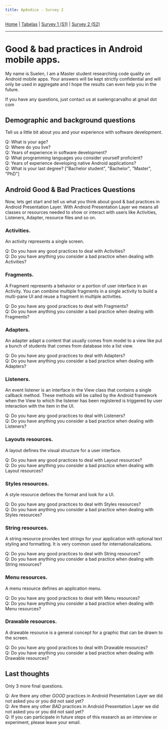 ```yaml
---
title: Apêndice - Survey 2
---
```


[Home](/android-code-smells-article) | [Tabelas](tables) | [Survey 1 (S1)](survey1) | [Survey 2 (S2)](survey2)
<hr/>

# Good & bad practices in Android mobile apps.

My name is Suelen, I am a Master student researching code quality on Android mobile apps. Your answers will be kept strictly confidential and will only be used in aggregate and I hope the results can even help you in the future. 

If you have any questions, just contact us at suelengcarvalho at gmail dot com

## Demographic and background questions 
Tell us a little bit about you and your experience with software development.

Q: What is your age? <br/>
Q: Where do you live?  <br/>
Q: Years of experience in software development?  <br/>
Q: What programming languages you consider yourself proficient?  <br/>
Q: Years of experience developing native Android applications? <br/>
Q: What is your last degree? ["Bachelor student", "Bachelor", "Master", "PhD"]  <br/>

## Android Good & Bad Practices Questions 
Now, lets get start and tell us what you think about good & bad practices in Android Presentation Layer. With Android Presentation Layer we means all classes or resources needed to show or interact with users like Activities, Listeners, Adapter, resource files and so on. 

### Activities. 
An activity represents a single screen. <br/>

Q: Do you have any good practices to deal with Activities? <br/>
Q: Do you have anything you consider a bad practice when dealing with Activities? <br/>

### Fragments. 
A Fragment represents a behavior or a portion of user interface in an Activity. You can combine multiple fragments in a single activity to build a multi-pane UI and reuse a fragment in multiple activities. <br/>

Q: Do you have any good practices to deal with Fragments? <br/>
Q: Do you have anything you consider a bad practice when dealing with Fragments? <br/>

### Adapters. 
An adapter adapt a content that usually comes from model to a view like put a bunch of students that comes from database into a list view. <br/>

Q: Do you have any good practices to deal with Adapters? <br/>
Q: Do you have anything you consider a bad practice when dealing with Adapters? <br/>

### Listeners. 
An event listener is an interface in the View class that contains a single callback method. These methods will be called by the Android framework when the View to which the listener has been registered is triggered by user interaction with the item in the UI. <br/>

Q: Do you have any good practices to deal with Listeners? <br/>
Q: Do you have anything you consider a bad practice when dealing with Listeners? <br/>

### Layouts resources. 
A layout defines the visual structure for a user interface. <br/>

Q: Do you have any good practices to deal with Layout resources? <br/>
Q: Do you have anything you consider a bad practice when dealing with Layout resources? <br/>

### Styles resources. 
A style resource defines the format and look for a UI. <br/>

Q: Do you have any good practices to deal with Styles resources? <br/>
Q: Do you have anything you consider a bad practice when dealing with Styles resources? <br/>

### String resources. 
A string resource provides text strings for your application with optional text styling and formatting. It is very common used for internationalizations. <br/>

Q: Do you have any good practices to deal with String resources? <br/>
Q: Do you have anything you consider a bad practice when dealing with String resources? <br/>

### Menu resources. 
A menu resource defines an application menu. <br/>

Q: Do you have any good practices to deal with Menu resources? <br/>
Q: Do you have anything you consider a bad practice when dealing with Menu resources? <br/>

### Drawable resources. 
A drawable resource is a general concept for a graphic that can be drawn to the screen. <br/>

Q: Do you have any good practices to deal with Drawable resources? <br/>
Q: Do you have anything you consider a bad practice when dealing with Drawable resources? <br/>

## Last thoughts
Only 3 more final questions.

Q: Are there any other *GOOD* practices in Android Presentation Layer we did not asked you or you did not said yet? <br/>
Q: Are there any other *BAD* practices in Android Presentation Layer we did not asked you or you did not said yet? <br/>
Q: If you can participate in future steps of this research as an interview or experiment, please leave your email. <br/>




